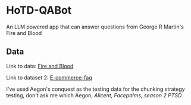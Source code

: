 # HoTD-QABot
An LLM powered app that can answer questions from George R Martin's Fire and Blood

## Data

Link to data: [Fire and Blood](https://archive.org/stream/fire-blood-by-george-r-r-martin/Fire%20%26%20Blood%20by%20George%20R%20R%20Martin_djvu.txt)

Link to dataset 2: [E-commerce-faq](https://www.kaggle.com/datasets/saadmakhdoom/ecommerce-faq-chatbot-dataset)

I've used Aegon's conquest as the testing data for the chunking strategy testing, don't ask me which Aegon, *Alicent, Facepalms, season 2 PTSD*
